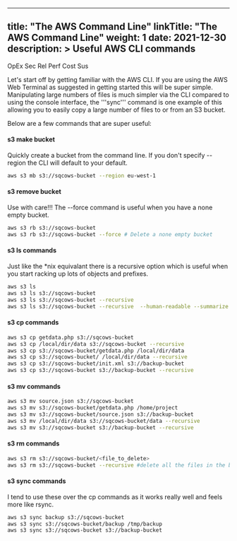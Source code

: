 
---
title: "The AWS Command Line"
linkTitle: "The AWS Command Line"
weight: 1
date: 2021-12-30
description: >
  Useful AWS CLI commands
---
<span class=opex-on>OpEx</span>
<span class=sec-off>Sec</span>
<span class=rel-off>Rel</span>
<span class=perf-off>Perf</span>
<span class=cost-off>Cost</span>
<span class=sus-off>Sus</span>

Let's start off by getting familiar with the AWS CLI. If you are using the AWS Web Terminal as suggested in getting started this will be super simple. 
Manipulating large numbers of files is much simpler via the CLI compared to using the console interface, the '''sync''' command is one example of this allowing you to easily copy a large
number of files to or from an S3 bucket.

Below are a few commands that are super useful:

#### s3 make bucket
Quickly create a bucket from the command line. If you don't specify --region the CLI will default to your default.
```bash
aws s3 mb s3://sqcows-bucket --region eu-west-1
```

#### s3 remove bucket
Use with care!!! The --force command is useful when you have a none empty bucket.
```bash
aws s3 rb s3://sqcows-bucket
aws s3 rb s3://sqcows-bucket --force # Delete a none empty bucket
```

#### s3 ls commands
Just like the *nix equivalant there is a recursive option which is useful when you start racking up lots of objects and prefixes.
```bash
aws s3 ls
aws s3 ls s3://sqcows-bucket
aws s3 ls s3://sqcows-bucket --recursive
aws s3 ls s3://sqcows-bucket --recursive  --human-readable --summarize
```

#### s3 cp commands
```bash
aws s3 cp getdata.php s3://sqcows-bucket
aws s3 cp /local/dir/data s3://sqcows-bucket --recursive
aws s3 cp s3://sqcows-bucket/getdata.php /local/dir/data
aws s3 cp s3://sqcows-bucket/ /local/dir/data --recursive
aws s3 cp s3://sqcows-bucket/init.xml s3://backup-bucket
aws s3 cp s3://sqcows-bucket s3://backup-bucket --recursive
```

#### s3 mv commands
```bash
aws s3 mv source.json s3://sqcows-bucket
aws s3 mv s3://sqcows-bucket/getdata.php /home/project
aws s3 mv s3://sqcows-bucket/source.json s3://backup-bucket
aws s3 mv /local/dir/data s3://sqcows-bucket/data --recursive
aws s3 mv s3://sqcows-bucket s3://backup-bucket --recursive
```

#### s3 rm commands
```bash
aws s3 rm s3://sqcows-bucket/<file_to_delete>
aws s3 rm s3://sqcows-bucket --recursive #delete all the files in the bucket!!!!
```

#### s3 sync commands
I tend to use these over the cp commands as it works really well and feels more like rsync.
```bash
aws s3 sync backup s3://sqcows-bucket
aws s3 sync s3://sqcows-bucket/backup /tmp/backup
aws s3 sync s3://sqcows-bucket s3://backup-bucket
```
